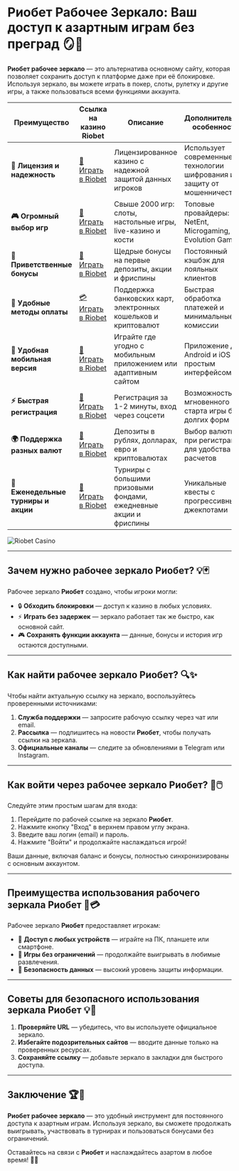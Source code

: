# Риобет Рабочее Зеркало: Ваш доступ к азартным играм без преград 🪞🎰

**Риобет рабочее зеркало** — это альтернатива основному сайту, которая позволяет сохранить доступ к платформе даже при её блокировке. Используя зеркало, вы можете играть в покер, слоты, рулетку и другие игры, а также пользоваться всеми функциями аккаунта.

| **Преимущество**                      | **Ссылка на казино Riobet**                | **Описание**                                       | **Дополнительные особенности**                     |
|----------------------------------------|--------------------------------------------|--------------------------------------------------|--------------------------------------------------|
| **🎰 Лицензия и надежность**           | [💎 Играть в Riobet](https://brandplay.link/7xBLTPyj) | Лицензированное казино с надежной защитой данных игроков | Использует современные технологии шифрования и защиту от мошенничества |
| **🎮 Огромный выбор игр**              | [🎉 Играть в Riobet](https://brandplay.link/7xBLTPyj) | Свыше 2000 игр: слоты, настольные игры, live-казино и кости | Топовые провайдеры: NetEnt, Microgaming, Evolution Gaming |
| **🎁 Приветственные бонусы**          | [🎯 Играть в Riobet](https://brandplay.link/7xBLTPyj) | Щедрые бонусы на первые депозиты, акции и фриспины | Постоянный кэшбэк для лояльных клиентов |
| **💸 Удобные методы оплаты**           | [💳 Играть в Riobet](https://brandplay.link/7xBLTPyj) | Поддержка банковских карт, электронных кошельков и криптовалют | Быстрая обработка платежей и минимальные комиссии |
| **📱 Удобная мобильная версия**        | [🚀 Играть в Riobet](https://brandplay.link/7xBLTPyj) | Играйте где угодно с мобильным приложением или адаптивным сайтом | Приложение для Android и iOS с простым интерфейсом |
| **⚡ Быстрая регистрация**             | [🔑 Играть в Riobet](https://brandplay.link/7xBLTPyj) | Регистрация за 1-2 минуты, вход через соцсети | Возможность мгновенного старта игры без долгих форм |
| **🌍 Поддержка разных валют**          | [💸 Играть в Riobet](https://brandplay.link/7xBLTPyj) | Депозиты в рублях, долларах, евро и криптовалютах | Выбор валюты при регистрации для удобства расчетов |
| **🏅 Еженедельные турниры и акции**    | [🎲 Играть в Riobet](https://brandplay.link/7xBLTPyj) | Турниры с большими призовыми фондами, ежедневные акции и фриспины | Уникальные квесты с прогрессивными джекпотами |

![Riobet Casino](https://www.bragazeta.ru/wp-content/uploads/2023/06/riobet1.webp)

---

## Зачем нужно рабочее зеркало Риобет? 💡🃏

Рабочее зеркало **Риобет** создано, чтобы игроки могли:

- 🔒 **Обходить блокировки** — доступ к казино в любых условиях.
- ⚡ **Играть без задержек** — зеркало работает так же быстро, как основной сайт.
- 🎮 **Сохранять функции аккаунта** — данные, бонусы и история игр остаются доступными.

---

## Как найти рабочее зеркало Риобет? 🔍✨

Чтобы найти актуальную ссылку на зеркало, воспользуйтесь проверенными источниками:

1. **Служба поддержки** — запросите рабочую ссылку через чат или email.
2. **Рассылка** — подпишитесь на новости **Риобет**, чтобы получать ссылки на зеркала.
3. **Официальные каналы** — следите за обновлениями в Telegram или Instagram.

---

## Как войти через рабочее зеркало Риобет? 🚀🖱️

Следуйте этим простым шагам для входа:

1. Перейдите по рабочей ссылке на зеркало **Риобет**.
2. Нажмите кнопку "Вход" в верхнем правом углу экрана.
3. Введите ваш логин (email) и пароль.
4. Нажмите "Войти" и продолжайте наслаждаться игрой!

Ваши данные, включая баланс и бонусы, полностью синхронизированы с основным аккаунтом.

---

## Преимущества использования рабочего зеркала Риобет 🌟💳

Рабочее зеркало **Риобет** предоставляет игрокам:

- 📱 **Доступ с любых устройств** — играйте на ПК, планшете или смартфоне.
- 🎲 **Игры без ограничений** — продолжайте выигрывать в любимые развлечения.
- 🔐 **Безопасность данных** — высокий уровень защиты информации.

---

## Советы для безопасного использования зеркала Риобет 💡🎯

1. **Проверяйте URL** — убедитесь, что вы используете официальное зеркало.
2. **Избегайте подозрительных сайтов** — вводите данные только на проверенных ресурсах.
3. **Сохраняйте ссылку** — добавьте зеркало в закладки для быстрого доступа.

---

## Заключение 🏆🎉

**Риобет рабочее зеркало** — это удобный инструмент для постоянного доступа к азартным играм. Используя зеркало, вы сможете продолжать выигрывать, участвовать в турнирах и пользоваться бонусами без ограничений.

Оставайтесь на связи с **Риобет** и наслаждайтесь азартом в любое время! 🎰🌟
